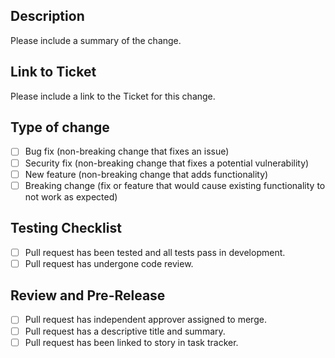 ## Description

Please include a summary of the change.

## Link to Ticket

Please include a link to the Ticket for this change.

## Type of change
- [ ] Bug fix (non-breaking change that fixes an issue)
- [ ] Security fix (non-breaking change that fixes a potential vulnerability)
- [ ] New feature (non-breaking change that adds functionality)
- [ ] Breaking change (fix or feature that would cause existing functionality to not work as expected)

## Testing Checklist
- [ ] Pull request has been tested and all tests pass in development.
- [ ] Pull request has undergone code review.

## Review and Pre-Release
- [ ] Pull request has independent approver assigned to merge.
- [ ] Pull request has a descriptive title and summary.
- [ ] Pull request has been linked to story in task tracker.
